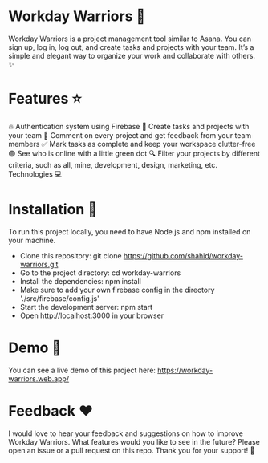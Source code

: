 # Workday Warriors :rocket:
Workday Warriors is a project management tool similar to Asana. You can sign up, log in, log out, and create tasks and projects with your team. It’s a simple and elegant way to organize your work and collaborate with others. :sparkles:

# Features :star:
:fire: Authentication system using Firebase
:memo: Create tasks and projects with your team
:speech_balloon: Comment on every project and get feedback from your team members
:white_check_mark: Mark tasks as complete and keep your workspace clutter-free
:green_circle: See who is online with a little green dot
:mag: Filter your projects by different criteria, such as all, mine, development, design, marketing, etc.
Technologies :computer:

# Installation :wrench:
To run this project locally, you need to have Node.js and npm installed on your machine.

- Clone this repository: git clone https://github.com/shahid/workday-warriors.git
- Go to the project directory: cd workday-warriors
- Install the dependencies: npm install
- Make sure to add your own firebase config in the directory './src/firebase/config.js'
- Start the development server: npm start
- Open http://localhost:3000 in your browser
# Demo :eyes:
You can see a live demo of this project here: https://workday-warriors.web.app/

# Feedback :heart:
I would love to hear your feedback and suggestions on how to improve Workday Warriors. What features would you like to see in the future? Please open an issue or a pull request on this repo. Thank you for your support! :pray:
